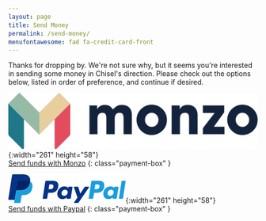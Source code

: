 ```yaml
---
layout: page
title: Send Money
permalink: /send-money/
menufontawesome: fad fa-credit-card-front
---
```


Thanks for dropping by. We're not sure why, but it seems you're interested in
sending some money in Chisel's direction. Please check out the options below,
listed in order of preference, and continue if desired.

![Send funds with Monzo](/assets/images/monzo.png){:width="261" height="58"}   <br/> [Send funds with Monzo](https://monzo.me/chiselwright/)
{: class="payment-box" }

![Send funds with Paypal](/assets/images/paypal.png){:width="261" height="58"} <br/> [Send funds with Paypal](https://www.paypal.me/chizcw/)
{: class="payment-box" }
